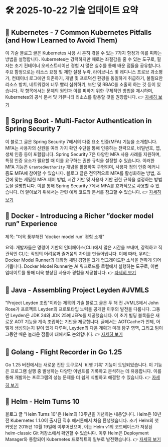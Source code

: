 # 🛠️ 2025-10-22 기술 업데이트 요약

## 🔹 Kubernetes - 7 Common Kubernetes Pitfalls (and How I Learned to Avoid Them)
이 기술 블로그 글은 Kubernetes 사용 시 흔히 겪을 수 있는 7가지 함정과 이를 피하는 방법을 설명합니다. Kubernetes는 강력하지만 때로는 좌절감을 줄 수 있는 도구로, 필자는 초기 컨테이너 오케스트레이션 경험 시 많은 실수를 통해 배운 점들을 공유합니다. 주요 함정으로는 리소스 요청 및 제한 설정 누락, 라이브니스 및 레디니스 프로브 과소평가, 컨테이너 로그에만 의존하기, 개발 및 프로덕션 환경을 동일하게 취급하기, 불필요한 리소스 방치, 네트워킹에 너무 빨리 심취하기, 보안 및 RBAC를 소홀히 하는 것 등이 있습니다. 각 항목에서는 문제의 원인과 이를 피하기 위한 구체적인 방법을 제시하며, Kubernetes의 공식 문서 및 커뮤니티 리소스를 활용할 것을 권장합니다.
👉 [자세히 보기](https://kubernetes.io/blog/2025/10/20/seven-kubernetes-pitfalls-and-how-to-avoid/)

## 🔹 Spring Boot - Multi-Factor Authentication in Spring Security 7
이 블로그 글은 Spring Security 7에서의 다중 요소 인증(MFA) 기능을 소개합니다. MFA는 사용자의 신원을 여러 가지 확인 수단을 통해 인증하는 전략으로, 비밀번호, 앱, 생체 인증 등이 포함됩니다. Spring Security 7은 다양한 MFA 사용 사례를 지원하며, 특정 인증 요소가 필요할 때 이를 요구하는 권한 규칙을 설정할 수 있습니다. 이러한 MFA 기능은 `GrantedAuthority` 개념을 활용하여 구현되며, 사용자 정의 인증 메커니즘도 MFA에 참여할 수 있습니다. 블로그 글은 전역적으로 MFA를 활성화하는 방법, 조건에 맞는 세밀한 MFA 제어 방법, 시간 기반 및 사용자 기반 권한 규칙을 설정하는 방법 등을 설명합니다. 이를 통해 Spring Security 7에서 MFA를 효과적으로 사용할 수 있습니다. 더 알아보기 위해서는 관련 예제 코드와 문서를 참고할 수 있습니다.
👉 [자세히 보기](https://spring.io/blog/2025/10/21/multi-factor-authentication-in-spring-security-7)

## 🔹 Docker - Introducing a Richer ”docker model run” Experience
제목: "더욱 풍부해진 'docker model run' 경험 소개"

요약: 개발자들은 명령어 기반의 인터페이스(CLI)에서 많은 시간을 보내며, 강력하고 직관적인 CLI는 작업의 어려움과 즐거움의 차이를 만들어냅니다. 이에 따라, 우리는 Docker Model Runner의 대화형 채팅 경험을 크게 업그레이드한 소식을 전하게 되어 기쁩니다. Docker Model Runner는 AI 워크로드를 로컬에서 실행하는 도구로, 이번 업데이트를 통해 더욱 향상된 사용자 경험을 제공합니다.
👉 [자세히 보기](https://www.docker.com/blog/docker-model-run-prompt/)

## 🔹 Java - Assembling Project Leyden #JVMLS
"Project Leyden 조립"이라는 제목의 기술 블로그 글은 두 해 전 JVMLS에서 John Rose가 프로젝트 Leyden의 프로토타입 노력을 공개한 이후의 발전을 다룹니다. 그동안 Leyden은 JDK 24와 JDK 25에 JEPs를 제공했습니다. 이 초기 빌딩 블록들은 새로운 AOT 기능을 계속 조립하는 기반을 제공합니다. 글에서는 AOTCache가 언제, 어떻게 생성되는지 깊이 있게 다루며, Leyden의 다음 계획과 미래 탐구 영역, 그리고 팀이 그동안 배운 놀라운 점들에 대해서도 논의합니다.
👉 [자세히 보기](https://inside.java/2025/10/21/jvmls-assembling-project-leyden/)

## 🔹 Golang - Flight Recorder in Go 1.25
Go 1.25 버전에서는 새로운 진단 도구로서 '비행 기록' 기능이 도입되었습니다. 이 기능은 프로그램 실행 중 발생하는 다양한 이벤트를 기록하고 분석하는 데 유용합니다. 이를 통해 개발자는 프로그램의 성능 문제를 더 쉽게 식별하고 해결할 수 있습니다.
👉 [자세히 보기](https://go.dev/blog/flight-recorder)

## 🔹 Helm - Helm Turns 10
블로그 글 "Helm Turns 10"은 Helm의 10주년을 기념하는 내용입니다. Helm은 10년 전 Kubernetes 1.1.0이 출시된 직후 해커톤에서 처음 탄생했습니다. 초기 Helm의 첫 커밋은 2015년 10월 19일에 이루어졌으며, 이는 Helm v1의 코드베이스가 저장된 helm-classic Git 저장소에서 확인할 수 있습니다. 이후 Helm은 Deployment Manager와 통합되어 Kubernetes 프로젝트의 일부로 발전했습니다.
👉 [자세히 보기](https://helm.sh/blog/helm-turns-ten/)

